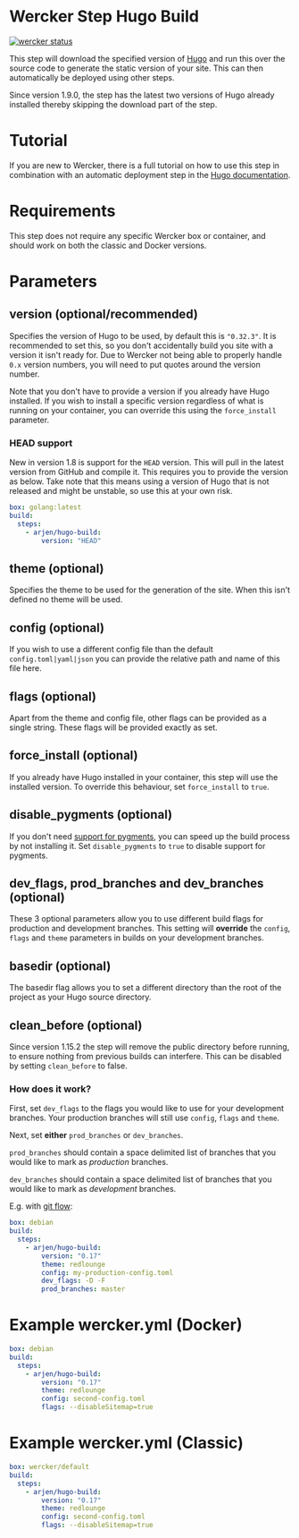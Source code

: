 # Wercker Step Hugo Build

[![wercker status](https://app.wercker.com/status/837cf1a5869eb00da38dbd6083e35825/m "wercker status")](https://app.wercker.com/project/bykey/837cf1a5869eb00da38dbd6083e35825)

This step will download the specified version of [Hugo](http://gohugo.io) and run this over the source code to generate the static version of your site. This can then automatically be deployed using other steps.

Since version 1.9.0, the step has the latest two versions of Hugo already installed thereby skipping the download part of the step.

# Tutorial

If you are new to Wercker, there is a full tutorial on how to use this step in combination with an automatic deployment step in the [Hugo documentation](http://gohugo.io/tutorials/automated-deployments/).

# Requirements

This step does not require any specific Wercker box or container, and should work on both the classic and Docker versions.

# Parameters

## version (optional/recommended)

Specifies the version of Hugo to be used, by default this is `"0.32.3"`. It is recommended to set this, so you don't accidentally build you site with a version it isn't ready for. Due to Wercker not being able to properly handle `0.x` version numbers, you will need to put quotes around the version number.

Note that you don't have to provide a version if you already have Hugo installed. If you wish to install a specific version regardless of what is running on your container, you can override this using the `force_install` parameter.

### HEAD support

New in version 1.8 is support for the `HEAD` version. This will pull in the latest version from GitHub and compile it. This requires you to provide the version as below. Take note that this means using a version of Hugo that is not released and might be unstable, so use this at your own risk.

```yml
box: golang:latest
build:
  steps:
    - arjen/hugo-build:
        version: "HEAD"
```


## theme (optional)

Specifies the theme to be used for the generation of the site. When this isn't defined no theme will be used.

## config (optional)

If you wish to use a different config file than the default `config.toml|yaml|json` you can provide the relative path and name of this file here.

## flags (optional)

Apart from the theme and config file, other flags can be provided as a single string. These flags will be provided exactly as set.

## force_install (optional)

If you already have Hugo installed in your container, this step will use the installed version. To override this behaviour, set `force_install` to `true`.

## disable_pygments (optional)

If you don't need [support for pygments](http://gohugo.io/extras/highlighting/), you can speed up the build process by not installing it. Set `disable_pygments` to `true` to disable support for pygments.

## dev_flags, prod_branches and dev_branches (optional)

These 3 optional parameters allow you to use different build flags for production and development branches. This setting will **override** the `config`, `flags` and `theme` parameters in builds on your development branches.

## basedir (optional)

The basedir flag allows you to set a different directory than the root of the project as your Hugo source directory.

## clean_before (optional)

Since version 1.15.2 the step will remove the public directory before running, to ensure nothing from previous builds can interfere. This can be disabled by setting `clean_before` to false.

### How does it work?

First, set `dev_flags` to the flags you would like to use for your development branches. Your production branches will still use `config`, `flags` and `theme`.

Next, set **either** `prod_branches` or `dev_branches`.

`prod_branches` should contain a space delimited list of branches that you would like to mark as *production* branches.

`dev_branches` should contain a space delimited list of branches that you would like to mark as *development* branches.

E.g. with [git flow](http://nvie.com/posts/a-successful-git-branching-model/):

```yml
box: debian
build:
  steps:
    - arjen/hugo-build:
        version: "0.17"
        theme: redlounge
        config: my-production-config.toml
        dev_flags: -D -F
        prod_branches: master
```

# Example wercker.yml (Docker)

```yml
box: debian
build:
  steps:
    - arjen/hugo-build:
        version: "0.17"
        theme: redlounge
        config: second-config.toml
        flags: --disableSitemap=true
```

# Example wercker.yml (Classic)

```yml
box: wercker/default
build:
  steps:
    - arjen/hugo-build:
        version: "0.17"
        theme: redlounge
        config: second-config.toml
        flags: --disableSitemap=true
```
